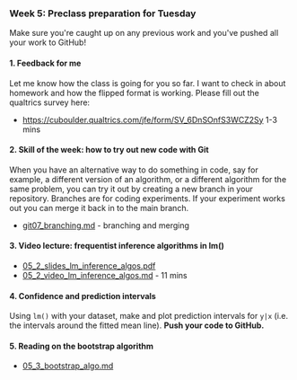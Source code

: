### Week 5: Preclass preparation for Tuesday

Make sure you're caught up on any previous work and you've pushed all your work to GitHub!



#### 1. Feedback for me

Let me know how the class is going for you so far. I want to check in about homework and how the flipped format is working. Please fill out the qualtrics survey here:

   * https://cuboulder.qualtrics.com/jfe/form/SV_6DnSOnfS3WCZ2Sy 1-3 mins



#### 2. Skill of the week: how to try out new code with Git

When you have an alternative way to do something in code, say for example, a different version of an algorithm, or a different algorithm for the same problem, you can try it out by creating a new branch in your repository. Branches are for coding experiments. If your experiment works out you can merge it back in to the main branch.

   * [git07_branching.md](skills_tutorials/git07_branching.md) - branching and merging



#### 3. Video lecture: frequentist inference algorithms in lm()

   * [05_2_slides_lm_inference_algos.pdf](05_2_slides_lm_inference_algos.pdf)
   * [05_2_video_lm_inference_algos.md](05_2_video_lm_inference_algos.md) - 11 mins



#### 4. Confidence and prediction intervals

Using `lm()` with your dataset, make and plot prediction intervals for `y|x` (i.e. the intervals around the fitted mean line).  **Push your code to GitHub.**



#### 5. Reading on the bootstrap algorithm

   * [05_3_bootstrap_algo.md](05_3_bootstrap_algo.md)

